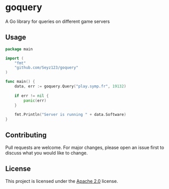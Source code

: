# goquery
A Go library for queries on different game servers

## Usage
```go
package main

import (
    "fmt"
    "github.com/Seyz123/goquery"
)

func main() {
    data, err := goquery.Query("play.symp.fr", 19132)
    
    if err != nil {
        panic(err)
    }
    
    fmt.Println("Server is running " + data.Software)
}
```


## Contributing
Pull requests are welcome. For major changes, please open an issue first to discuss what you would like to change.

## License
This project is licensed under the [Apache 2.0](https://choosealicense.com/licenses/apache-2.0/) license.